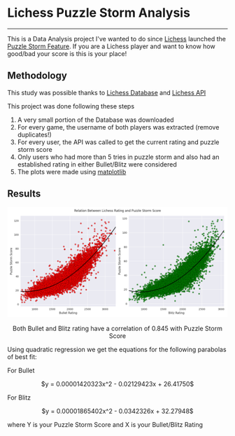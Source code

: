 # Lichess Puzzle Storm Analysis
_______________________________

This is a Data Analysis project I've wanted to do since [Lichess](https://lichess.org) launched the [Puzzle Storm Feature](https://lichess.org/storm). If you are a Lichess player and want to know how good/bad your score is this is your place!

## Methodology

This study was possible thanks to [Lichess Database](https://database.lichess.org/#standard_games) and [Lichess API](https://lichess.org/api)

This project was done following these steps

1. A very small portion of the Database was downloaded
2. For every game, the username of both players was extracted (remove duplicates!)
3. For every user, the API was called to get the current rating and puzzle storm score
4. Only users who had more than 5 tries in puzzle storm and also had an established rating in either Bullet/Blitz were considered
5. The plots were made using [matplotlib](https://matplotlib.org/)

## Results

![Blitz/Bullet Results](/imgs/ResultBulletBlitz.png)

<p align="center">Both Bullet and Blitz rating have a correlation of 0.845 with Puzzle Storm Score</p>

Using quadratic regression we get the equations for the following parabolas of best fit:  

For Bullet   
<p align="center">$y = 0.00001420323x^2 - 0.02129423x + 26.41750$</p>   

For Blitz     
<p align="center">$y = 0.00001865402x^2 - 0.0342326x + 32.27948$</p>   

where Y is your Puzzle Storm Score and X is your Bullet/Blitz Rating
 